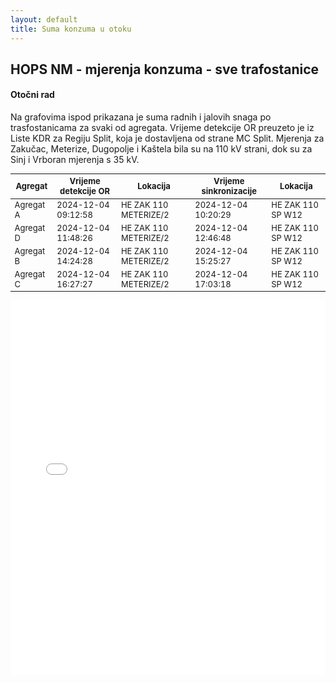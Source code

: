 ```yaml
---
layout: default
title: Suma konzuma u otoku
---
```


## HOPS NM - mjerenja konzuma - sve trafostanice

#### Otočni rad

Na grafovima ispod prikazana je suma radnih i jalovih snaga po trasfostanicama za svaki od agregata. 
Vrijeme detekcije OR preuzeto je iz Liste KDR za Regiju Split, koja je dostavljena od strane MC Split.
Mjerenja za Zakučac, Meterize, Dugopolje i Kaštela bila su na 110 kV strani, dok su za Sinj i Vrboran mjerenja s 35 kV.

<style scoped>
table {
  font-size: 13px;
}
</style>

| Agregat | Vrijeme detekcije OR |  Lokacija             | Vrijeme sinkronizacije | Lokacija          |
| ------- | -------------------- | --------------------  | -----------------------|-------------------|
|Agregat A| 2024-12-04 09:12:58  | HE ZAK 110 METERIZE/2 | 2024-12-04 10:20:29    | HE ZAK 110 SP W12 |
|Agregat D| 2024-12-04 11:48:26  | HE ZAK 110 METERIZE/2 | 2024-12-04 12:46:48    | HE ZAK 110 SP W12 |
|Agregat B| 2024-12-04 14:24:28  | HE ZAK 110 METERIZE/2 | 2024-12-04 15:25:27    | HE ZAK 110 SP W12 |
|Agregat C| 2024-12-04 16:27:27  | HE ZAK 110 METERIZE/2 | 2024-12-04 17:03:18    | HE ZAK 110 SP W12 |


<div class="wide-graph">
    <iframe src="{{ site.baseurl }}/konzum/htmls/suma-konzum-or.html" width="100%" height="600px" frameborder="0"></iframe>
</div>